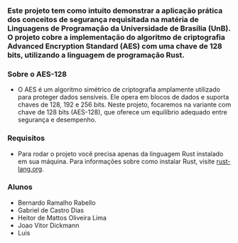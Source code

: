 ### Este projeto tem como intuito demonstrar a aplicação prática dos conceitos de segurança requisitada na matéria de Linguagens de Programação da Universidade de Brasília (UnB). O projeto cobre a implementação do algoritmo de criptografia Advanced Encryption Standard (AES) com uma chave de 128 bits, utilizando a linguagem de programação Rust.

### Sobre o AES-128
- O AES é um algoritmo simétrico de criptografia amplamente utilizado para proteger dados sensíveis. Ele opera em blocos de dados e suporta chaves de 128, 192 e 256 bits. Neste projeto, focaremos na variante com chave de 128 bits (AES-128), que oferece um equilíbrio adequado entre segurança e desempenho.


### Requisitos
- Para rodar o projeto você precisa apenas da linguagem Rust instalado em sua máquina. Para informações sobre como instalar Rust, visite [rust-lang.org](https://www.rust-lang.org/).


### Alunos
- Bernardo Ramalho Rabello
- Gabriel de Castro Dias
- Heitor de Mattos Oliveira Lima
- Joao Vitor Dickmann
- Luis

